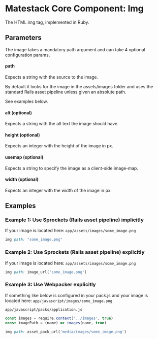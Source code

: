 # Matestack Core Component: Img

The HTML img tag, implemented in Ruby.

## Parameters

The image takes a mandatory path argument and can take 4 optional configuration params.

#### path
Expects a string with the source to the image.

By default it looks for the image in the assets/images folder and uses the
standard Rails asset pipeline unless given an absolute path.

See examples below.

#### alt (optional)
Expects a string with the alt text the image should have.

#### height (optional)
Expects an integer with the height of the image in px.


#### usemap (optional)
Expects a string to specify the image as a client-side image-map.

#### width (optional)
Expects an integer with the width of the image in px.

## Examples

### Example 1: Use Sprockets (Rails asset pipeline) implicitly

If your image is located here: `app/assets/images/some_image.png`

```ruby
img path: "some_image.png"
```

### Example 2: Use Sprockets (Rails asset pipeline) explicitly

If your image is located here: `app/assets/images/some_image.png`

```ruby
img path: image_url('some_image.png')
```

### Example 3: Use Webpacker explicitly

If something like below is configured in your pack.js and your image is located here:
`app/javascript/images/some_image.png`

`app/javascript/packs/application.js`
```javascript
const images = require.context('../images', true)
const imagePath = (name) => images(name, true)
```

```ruby
img path: asset_pack_url('media/images/some_image.png')
```

